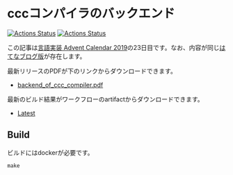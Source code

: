 # cccコンパイラのバックエンド

[![Actions Status](https://github.com/coord-e/article-ccc-backend/workflows/Latest/badge.svg)](https://github.com/coord-e/article-ccc-backend/actions?workflow=Latest)
[![Actions Status](https://github.com/coord-e/article-ccc-backend/workflows/Release/badge.svg)](https://github.com/coord-e/article-ccc-backend/actions?workflow=Release)

この記事は[言語実装 Advent Calendar 2019](https://qiita.com/advent-calendar/2019/lang_dev)の23日目です。なお、内容が同じ[はてなブログ版](https://coordination.hatenablog.com/entry/backend-of-ccc-compiler)が存在します。

最新リリースのPDFが下のリンクからダウンロードできます。
- [backend_of_ccc_compiler.pdf](https://github.com/coord-e/article-ccc-backend/releases/latest/download/backend_of_ccc_compiler.pdf)

最新のビルド結果がワークフローのartifactからダウンロードできます。
- [Latest](https://github.com/coord-e/article-ccc-backend/actions?query=workflow%3ALatest+is%3Asuccess)

## Build

ビルドにはdockerが必要です。

```shell
make
```
